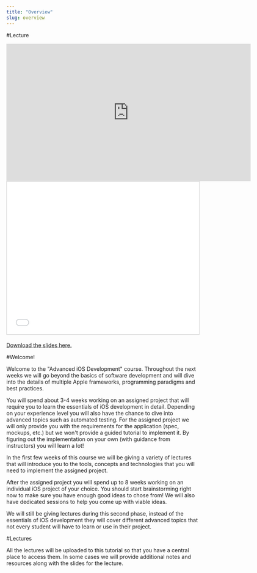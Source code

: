 ```yaml
---
title: "Overview"
slug: overview
---
```


#Lecture

<iframe width="640" height="360" src="https://www.youtube.com/embed/8uY9yEPBdc8" frameborder="0" allowfullscreen></iframe>

<iframe src="//www.slideshare.net/slideshow/embed_code/key/Ms339ucv2mWvVD" width="100%" height="400" frameborder="0" marginwidth="0" marginheight="0" scrolling="no" style="border:1px solid #CCC; border-width:1px; margin-bottom:5px; max-width: 100%;" allowfullscreen> </iframe>

[Download the slides here.](https://s3.amazonaws.com/mgwu-misc/MS-17/Slides/GettingStarted-MS-iOS.pdf)

#Welcome!

Welcome to the "Advanced iOS Development" course. Throughout the next weeks we will go beyond the basics of software development and will dive into the details of multiple Apple frameworks, programming paradigms and best practices.

You will spend about 3-4 weeks working on an assigned project that will require you to learn the essentials of iOS development in detail. Depending on your experience level you will also have the chance to dive into advanced topics such as automated testing. For the assigned project we will only provide you with the requirements for the application (spec, mockups, etc.) but we won't provide a guided tutorial to implement it. By figuring out the implementation on your own (with guidance from instructors) you will learn a lot!

In the first few weeks of this course we will be giving a variety of lectures that will introduce you to the tools, concepts and technologies that you will need to implement the assigned project.

After the assigned project you will spend up to 8 weeks working on an individual iOS project of your choice. You should start brainstorming right now to make sure you have enough good ideas to chose from! We will also have dedicated sessions to help you come up with viable ideas.

We will still be giving lectures during this second phase, instead of the essentials of iOS development they will cover different advanced topics that not every student will have to learn or use in their project.

#Lectures

All the lectures will be uploaded to this tutorial so that you have a central place to access them. In some cases we will provide additional notes and resources along with the slides for the lecture.